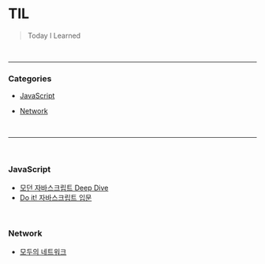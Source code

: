 # TIL

> Today I Learned

<br>

---

### Categories

+ [JavaScript](#javascript)

* [Network](#network)

<br>

---

<br>

### JavaScript

- [모던 자바스크립트 Deep Dive](javascript/모던_자바스크립트_Deep_Dive_16-.md)
- [Do it! 자바스크립트 입문](javascript/do_it_자바스크립트_입문.md)

<br>

### Network

- [모두의 네트워크](network/모두의_네트워크.md)

<br>